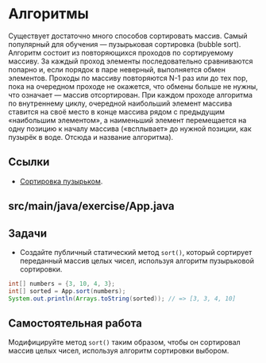 # Алгоритмы

Существует достаточно много способов сортировать массив. Самый популярный для обучения — пузырьковая сортировка (bubble sort). Алгоритм состоит из повторяющихся проходов по сортируемому массиву. За каждый проход элементы последовательно сравниваются попарно и, если порядок в паре неверный, выполняется обмен элементов. Проходы по массиву повторяются N-1 раз или до тех пор, пока на очередном проходе не окажется, что обмены больше не нужны, что означает — массив отсортирован. При каждом проходе алгоритма по внутреннему циклу, очередной наибольший элемент массива ставится на своё место в конце массива рядом с предыдущим «наибольшим элементом», а наименьший элемент перемещается на одну позицию к началу массива («всплывает» до нужной позиции, как пузырёк в воде. Отсюда и название алгоритма).

## Ссылки

* [Сортировка пузырьком](https://ru.wikipedia.org/wiki/%D0%A1%D0%BE%D1%80%D1%82%D0%B8%D1%80%D0%BE%D0%B2%D0%BA%D0%B0_%D0%BF%D1%83%D0%B7%D1%8B%D1%80%D1%8C%D0%BA%D0%BE%D0%BC).

## src/main/java/exercise/App.java

## Задачи

* Создайте публичный статический метод `sort()`, который сортирует переданный массив целых чисел, используя алгоритм пузырьковой сортировки.

```java
int[] numbers = {3, 10, 4, 3};
int[] sorted = App.sort(numbers);
System.out.println(Arrays.toString(sorted)); // => [3, 3, 4, 10]
```

## Самостоятельная работа

Модифицируйте метод `sort()` таким образом, чтобы он сортировал массив целых чисел, используя алгоритм сортировки выбором.
